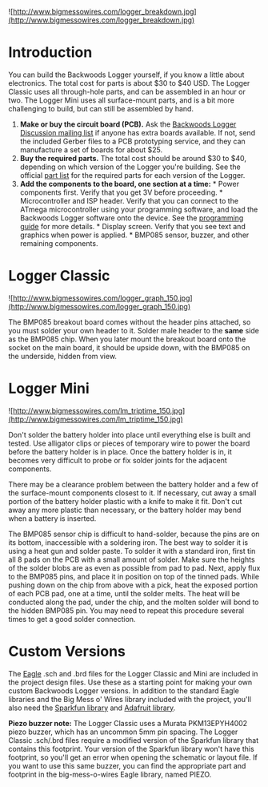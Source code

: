 ![http://www.bigmessowires.com/logger_breakdown.jpg](http://www.bigmessowires.com/logger_breakdown.jpg)

# Introduction #

You can build the Backwoods Logger yourself, if you know a little about electronics. The total cost for parts is about $30 to $40 USD. The Logger Classic uses all through-hole parts, and can be assembled in an hour or two. The Logger Mini uses all surface-mount parts, and is a bit more challenging to build, but can still be assembled by hand.

  1. **Make or buy the circuit board (PCB).** Ask the [Backwoods Logger Discussion mailing list](http://groups.google.com/group/backwoods-logger-discuss) if anyone has extra boards available. If not, send the included Gerber files to a PCB prototyping service, and they can manufacture a set of boards for about $25.
  1. **Buy the required parts.** The total cost should be around $30 to $40, depending on which version of the Logger you're building. See the official [part list](PartList.md) for the required parts for each version of the Logger.
  1. **Add the components to the board, one section at a time:**
    * Power components first. Verify that you get 3V before proceeding.
    * Microcontroller and ISP header. Verify that you can connect to the ATmega microcontroller using your programming software, and load the Backwoods Logger software onto the device. See the [programming guide](ProgrammersGuide.md) for more details.
    * Display screen. Verify that you see text and graphics when power is applied.
    * BMP085 sensor, buzzer, and other remaining components.

# Logger Classic #
![http://www.bigmessowires.com/logger_graph_150.jpg](http://www.bigmessowires.com/logger_graph_150.jpg)

The BMP085 breakout board comes without the header pins attached, so you must solder your own header to it. Solder male header to the **same** side as the BMP085 chip. When you later mount the breakout board onto the socket on the main board, it should be upside down, with the BMP085 on the underside, hidden from view.

# Logger Mini #
![http://www.bigmessowires.com/lm_triptime_150.jpg](http://www.bigmessowires.com/lm_triptime_150.jpg)

Don't solder the battery holder into place until everything else is built and tested. Use alligator clips or pieces of temporary wire to power the board before the battery holder is in place. Once the battery holder is in, it becomes very difficult to probe or fix solder joints for the adjacent components.

There may be a clearance problem between the battery holder and a few of the surface-mount components closest to it. If necessary, cut away a small portion of the battery holder plastic with a knife to make it fit. Don't cut away any more plastic than necessary, or the battery holder may bend when a battery is inserted.

The BMP085 sensor chip is difficult to hand-solder, because the pins are on its bottom, inaccessible with a soldering iron. The best way to solder it is using a heat gun and solder paste. To solder it with a standard iron, first tin all 8 pads on the PCB with a small amount of solder. Make sure the heights of the solder blobs are as even as possible from pad to pad. Next, apply flux to the BMP085 pins, and place it in position on top of the tinned pads. While pushing down on the chip from above with a pick, heat the exposed portion of each PCB pad, one at a time, until the solder melts. The heat will be conducted along the pad, under the chip, and the molten solder will bond to the hidden BMP085 pin. You may need to repeat this procedure several times to get a good solder connection.

# Custom Versions #
The [Eagle](http://www.cadsoftusa.com/) .sch and .brd files for the Logger Classic and Mini are included in the project design files. Use these as a starting point for making your own custom Backwoods Logger versions. In addition to the standard Eagle libraries and the Big Mess o' Wires library included with the project, you'll also need the [Sparkfun library](https://github.com/sparkfun/SparkFun-Eagle-Library) and [Adafruit library](http://www.ladyada.net/library/pcb/eaglelibrary.html).

**Piezo buzzer note:** The Logger Classic uses a Murata PKM13EPYH4002 piezo buzzer, which has an uncommon 5mm pin spacing. The Logger Classic .sch/.brd files require a modified version of the Sparkfun library that contains this footprint. Your version of the Sparkfun library won't have this footprint, so you'll get an error when opening the schematic or layout file. If you want to use this same buzzer, you can find the appropriate part and footprint in the big-mess-o-wires Eagle library, named PIEZO.